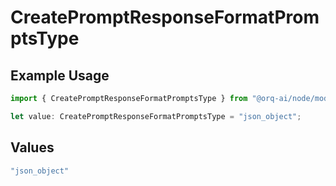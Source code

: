 # CreatePromptResponseFormatPromptsType

## Example Usage

```typescript
import { CreatePromptResponseFormatPromptsType } from "@orq-ai/node/models/operations";

let value: CreatePromptResponseFormatPromptsType = "json_object";
```

## Values

```typescript
"json_object"
```